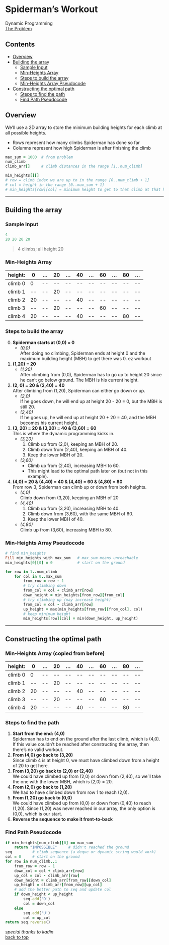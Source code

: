 # Spiderman’s Workout

Dynamic Programming  
[The Problem](https://open.kattis.com/problems/spiderman)

## <!-- omit in toc -->Contents

- [Overview](#overview)
- [Building the array](#building-the-array)
  - [Sample Input](#sample-input)
  - [Min-Heights Array](#min-heights-array)
  - [Steps to build the array](#steps-to-build-the-array)
  - [Min-Heights Array Pseudocode](#min-heights-array-pseudocode)
- [Constructing the optimal path](#constructing-the-optimal-path)
  - [Steps to find the path](#steps-to-find-the-path)
  - [Find Path Pseudocode](#find-path-pseudocode)

## Overview

We’ll use a 2D array to store the minimum building heights for each climb at all possible heights.

- Rows represent how many climbs Spiderman has done so far
- Columns represent how high Spiderman is after finishing the climb

```ruby
max_sum = 1000  # from problem
num_climb
climb_arr[]     # climb distances in the range [1..num_climb]

min_heights[][]
# row = climb index we are up to in the range [0..num_climb + 1]
# col = height in the range [0..max_sum + 1]
# min_heights[row][col] = minimum height to get to that climb at that height
```

---

## Building the array

### Sample Input

```ruby
4
20 20 20 20
```

> 4 climbs; all height 20

### Min-Heights Array

| height: | 0   | …   | 20  | …   | 40  | …   | 60  | …   | 80  | …   |
| ------- | --- | --- | --- | --- | --- | --- | --- | --- | --- | --- |
| climb 0 | 0   | --  | --  | --  | --  | --  | --  | --  | --  | --  |
| climb 1 | --  | --  | 20  | --  | --  | --  | --  | --  | --  | --  |
| climb 2 | 20  | --  | --  | --  | 40  | --  | --  | --  | --  | --  |
| climb 3 | --  | --  | 20  | --  | --  | --  | 60  | --  | --  | --  |
| climb 4 | 20  | --  | --  | --  | 40  | --  | --  | --  | 80  | --  |

### Steps to build the array

0. **Spiderman starts at (0,0) = 0**
   - _(0,0)_  
     After doing no climbing, Spiderman ends at height 0 and the maximum building height (MBH) to get there was 0. ez workout
1. **(1,20) = 20**
   - _(1,20)_  
     After climbing from (0,0), Spiderman has to go up to height 20 since he can’t go below ground. The MBH is his current height.
2. **(2, 0) = 20 & (2,40) = 40**  
   After climbing from (1,20), Spiderman can either go down or up.
   - _(2,0)_  
     If he goes down, he will end up at height 20 - 20 = 0, but the MBH is still 20.
   - _(2,40)_  
     If he goes up, he will end up at height 20 + 20 = 40, and the MBH becomes his current height.
3. **(3, 20) = 20 & (3,20) = 40 & (3,60) = 60**  
   This is where the dynamic programming kicks in.
   - _(3,20)_
     1. Climb up from (2,0), keeping an MBH of 20.
     2. Climb down from (2,40), keeping an MBH of 40.
     3. Keep the lower MBH of 20.
   - _(3,60)_
     - Climb up from (2,40), increasing MBH to 60.
     - This might lead to the optimal path later on (but not in this example).
4. **(4,0) = 20 & (4,40) = 40 & (4,40) = 60 & (4,80) = 80**  
   From row 3, Spiderman can climb up or down from both heights.
   - _(4,0)_  
     Climb down from (3,20), keeping an MBH of 20
   - _(4,40)_
     1. Climb up from (3,20), increasing MBH to 40.
     2. Climb down from (3,60), with the same MBH of 60.
     3. Keep the lower MBH of 40.
   - _(4,80)_  
     Climb up from (3,60), increasing MBH to 80.

### Min-Heights Array Pseudocode

```ruby
# find min_heights
Fill min_heights with max_sum   # max_sum means unreachable
min_heights[0][0] = 0           # start on the ground

for row in 1..num_climb
    for col in 0..max_sum
        from_row = row - 1
        # try climbing down
        from_col = col + climb_arr[row]
        down_height = min_heights[from_row][from_col]
        # try climbing up (may increase height)
        from_col = col - climb_arr[row]
        up_height = max(min_heights[from_row][from_col], col)
        # keep minimum height
        min_heights[row][col] = min(down_height, up_height)
```

---

## Constructing the optimal path

### <!-- omit in toc -->Min-Heights Array (copied from before)

| height: | 0   | …   | 20  | …   | 40  | …   | 60  | …   | 80  | …   |
| ------- | --- | --- | --- | --- | --- | --- | --- | --- | --- | --- |
| climb 0 | 0   | --  | --  | --  | --  | --  | --  | --  | --  | --  |
| climb 1 | --  | --  | 20  | --  | --  | --  | --  | --  | --  | --  |
| climb 2 | 20  | --  | --  | --  | 40  | --  | --  | --  | --  | --  |
| climb 3 | --  | --  | 20  | --  | --  | --  | 60  | --  | --  | --  |
| climb 4 | 20  | --  | --  | --  | 40  | --  | --  | --  | 80  | --  |

### Steps to find the path

1. **Start from the end: (4,0)**  
   Spiderman has to end on the ground after the last climb, which is (4,0). If this value couldn’t be reached after constructing the array, then there’s no valid workout.
2. **From (4,0) go back to (3,20)**  
   Since climb 4 is at height 0, we must have climbed down from a height of 20 to get here.
3. **From (3,20) go back to (2,0) or (2,40)**  
   We could have climbed up from (2,0) or down from (2,40), so we’ll take the one with the lower MBH, which is (2,0) = 20.
4. **From (2,0) go back to (1,20)**  
   We had to have climbed down from row 1 to reach (2,0).
5. **From (1,20) go back to (0,0)**  
   We could have climbed up from (0,0) or down from (0,40) to reach (1,20). Since (1,20) was never reached in our array, the only option is (0,0), which is our start.
6. **Reverse the sequence to make it front-to-back**

### Find Path Pseudocode

```ruby
if min_heights[num_climb][0] == max_sum
    return "IMPOSSIBLE"     # didn't reached the ground
seq         # climb sequence (a deque or dynamic string would work)
col = 0     # start on the ground
for row in num_climb..1
    from_row = row - 1
    down_col = col + climb_arr[row]
    up_col = col - climb_arr[row]
    down_height = climb_arr[from_row][down_col]
    up_height = climb_arr[from_row][up_col]
    # add the better path to seq and update col
    if down_height < up_height
        seq.add('D')
        col = down_col
    else
        seq.add('U')
        col = up_col
return seq.reverse()
```

_special thanks to kadin_  
[back to top](#spidermans-workout)
